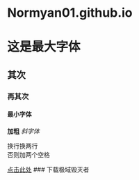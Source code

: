 # Normyan01.github.io
# 这是最大字体
## 其次
### 再其次
#### 最小字体
**加粗**
*斜字体*

换行换两行  
否则加两个空格

[点击此处](https://normyan01.github.io/极域毁灭者.bat)  ### 下载极域毁灭者
